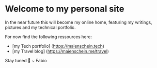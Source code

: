 # Welcome to my personal site

In the near future this will become my online home, featuring my writings, pictures and my technical portfolio.

For now find the following ressources here:
- [my Tech portfolio] (https://maienschein.tech)
- [my Travel blog] (https://maienschein.me/travel)

Stay tuned 🙌
~ Fabio
